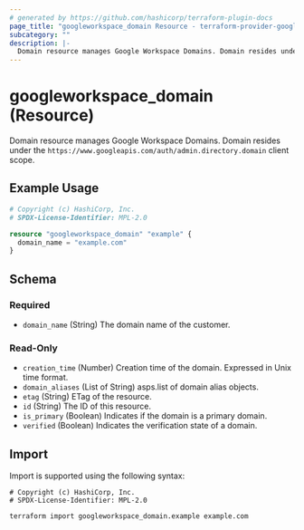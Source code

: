 ```yaml
---
# generated by https://github.com/hashicorp/terraform-plugin-docs
page_title: "googleworkspace_domain Resource - terraform-provider-googleworkspace"
subcategory: ""
description: |-
  Domain resource manages Google Workspace Domains. Domain resides under the https://www.googleapis.com/auth/admin.directory.domain client scope.
---
```


# googleworkspace_domain (Resource)

Domain resource manages Google Workspace Domains. Domain resides under the `https://www.googleapis.com/auth/admin.directory.domain` client scope.

## Example Usage

```terraform
# Copyright (c) HashiCorp, Inc.
# SPDX-License-Identifier: MPL-2.0

resource "googleworkspace_domain" "example" {
  domain_name = "example.com"
}
```

<!-- schema generated by tfplugindocs -->
## Schema

### Required

- `domain_name` (String) The domain name of the customer.

### Read-Only

- `creation_time` (Number) Creation time of the domain. Expressed in Unix time format.
- `domain_aliases` (List of String) asps.list of domain alias objects.
- `etag` (String) ETag of the resource.
- `id` (String) The ID of this resource.
- `is_primary` (Boolean) Indicates if the domain is a primary domain.
- `verified` (Boolean) Indicates the verification state of a domain.

## Import

Import is supported using the following syntax:

```shell
# Copyright (c) HashiCorp, Inc.
# SPDX-License-Identifier: MPL-2.0

terraform import googleworkspace_domain.example example.com
```
